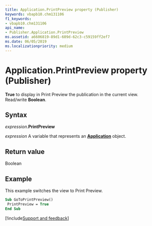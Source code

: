 ```yaml
---
title: Application.PrintPreview property (Publisher)
keywords: vbapb10.chm131106
f1_keywords:
- vbapb10.chm131106
api_name:
- Publisher.Application.PrintPreview
ms.assetid: a6606819-89d1-609d-62c3-c59159ff2ef7
ms.date: 06/05/2019
ms.localizationpriority: medium
---
```



# Application.PrintPreview property (Publisher)

**True** to display in Print Preview the publication in the current view. Read/write **Boolean**.


## Syntax

_expression_.**PrintPreview**

_expression_ A variable that represents an **[Application](Publisher.Application.md)** object.


## Return value

Boolean


## Example

This example switches the view to Print Preview.

```vb
Sub GoToPrintPreview() 
 PrintPreview = True 
End Sub
```



[!include[Support and feedback](~/includes/feedback-boilerplate.md)]